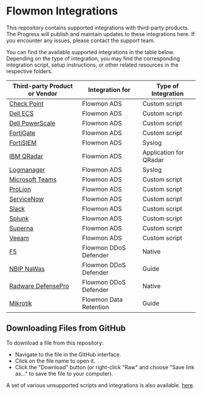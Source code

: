 # Flowmon Integrations
This repository contains supported integrations with third-party products. The Progress will publish and maintain updates to these integrations here. If you encounter any issues, please contact the support team.

You can find the available supported integrations in the table below. Depending on the type of integration, you may find the corresponding integration script, setup instructions, or other related resources in the respective folders.

| Third-party Product or Vendor                                               | Integration for | Type of Integration |
|-----------------------------------------------------------------------------|-----------------|---------------------|
| [Check Point](/Check%20Point)                                                 | Flowmon ADS     | Custom script       |
| [Dell ECS](/Dell%20ECS)                                                       | Flowmon ADS     | Custom script       |
| [Dell PowerScale](/Dell%20PowerScale)                                         | Flowmon ADS     | Custom script       |
| [FortiGate](/FortiGate)                                                     | Flowmon ADS     | Custom script       |
| [FortiSIEM](/Fortinet/FortiSIEM)                                            | Flowmon ADS     | Syslog              |
| [IBM QRadar](/IBM%20QRadar)                                                   | Flowmon ADS  | Application for QRadar    |
| [Logmanager](/Logmanager)                                                   | Flowmon ADS     | Syslog              |
| [Microsoft Teams](/Microsoft%20Teams)                                         | Flowmon ADS     | Custom script       |
| [ProLion](/ProLion)                                                         | Flowmon ADS     | Custom script       |
| [ServiceNow](/ServiceNow)                                                   | Flowmon ADS     | Custom script       |
| [Slack](/Slack)                                                             | Flowmon ADS     | Custom script       |
| [Splunk](/Splunk)                                                           | Flowmon ADS     | Custom script       |
| [Superna](/Superna)                                                         | Flowmon ADS     | Custom script       |
| [Veeam](/Veeam%20Backup%20&%20Replication)                                        | Flowmon ADS     | Custom script       |
| [F5](/Flowmon%20DDoS%20Defender%20Integrations/F5)                                | Flowmon DDoS Defender    | Native                   |
| [NBIP NaWas](/Flowmon%20DDoS%20Defender%20Integrations/NBIP%20NaWas)                | Flowmon DDoS Defender    | Guide                   |
| [Radware DefensePro](/Flowmon%20DDoS%20Defender%20Integrations/Radware%20DefensePro) | Flowmon DDoS Defender    | Native                   |
| [Mikrotik](/Mikrotik)                                                       | Flowmon Data Retention | Guide      |


## Downloading Files from GitHub
To download a file from this repository:
- Navigate to the file in the GitHub interface.
- Click on the file name to open it.
- Click the "Download" button (or right-click "Raw" and choose "Save link as..." to save the file to your computer).

 A set of various unsupported scripts and integrations is also available. [here](https://github.com/progress/Flowmon-Various-Scripts).
